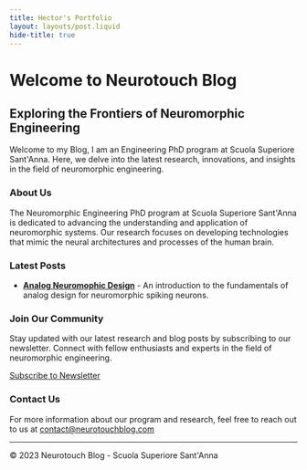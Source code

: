 ```yaml
---
title: Hector's Portfolio
layout: layouts/post.liquid
hide-title: true
---
```


# Welcome to Neurotouch Blog

## Exploring the Frontiers of Neuromorphic Engineering

Welcome to my Blog, I am an Engineering PhD program at Scuola Superiore Sant'Anna. Here, we delve into the latest research, innovations, and insights in the field of neuromorphic engineering.

### About Us

The Neuromorphic Engineering PhD program at Scuola Superiore Sant'Anna is dedicated to advancing the understanding and application of neuromorphic systems. Our research focuses on developing technologies that mimic the neural architectures and processes of the human brain.

### Latest Posts

- **[Analog Neuromophic Design](/Analog_Neuromorphic_Design)** - An introduction to the fundamentals of analog design for neuromorphic spiking neurons.

### Join Our Community

Stay updated with our latest research and blog posts by subscribing to our newsletter. Connect with fellow enthusiasts and experts in the field of neuromorphic engineering.

[Subscribe to Newsletter](#)

### Contact Us

For more information about our program and research, feel free to reach out to us at [contact@neurotouchblog.com](mailto:hectorrmzla@gmail.com)

---

© 2023 Neurotouch Blog - Scuola Superiore Sant'Anna



